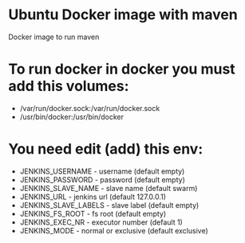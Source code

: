 # Ubuntu Docker image with maven
Docker image to run maven

# To run docker in docker you must add this volumes:
- /var/run/docker.sock:/var/run/docker.sock
- /usr/bin/docker:/usr/bin/docker

# You need edit (add) this env:
- JENKINS_USERNAME - username (default empty)
- JENKINS_PASSWORD - password (default empty)
- JENKINS_SLAVE_NAME - slave name (default swarm)
- JENKINS_URL - jenkins url (default 127.0.0.1)
- JENKINS_SLAVE_LABELS - slave label (default empty)
- JENKINS_FS_ROOT - fs root (default empty)
- JENKINS_EXEC_NR - executor number (default 1)
- JENKINS_MODE - normal or exclusive (default exclusive)